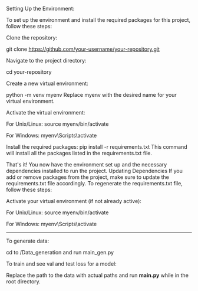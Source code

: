 Setting Up the Environment:

To set up the environment and install the required packages for this project, follow these steps:

Clone the repository:

  git clone https://github.com/your-username/your-repository.git

Navigate to the project directory:

 cd your-repository

Create a new virtual environment:

 python -m venv myenv
Replace myenv with the desired name for your virtual environment.

Activate the virtual environment:

For Unix/Linux:
 source myenv/bin/activate

For Windows:
 myenv\Scripts\activate



Install the required packages:
 pip install -r requirements.txt
This command will install all the packages listed in the requirements.txt file.

That's it! You now have the environment set up and the necessary dependencies installed to run the project.
Updating Dependencies
If you add or remove packages from the project, make sure to update the requirements.txt file accordingly. To regenerate the requirements.txt file, follow these steps:

Activate your virtual environment (if not already active):

For Unix/Linux:
 source myenv/bin/activate

For Windows:
 myenv\Scripts\activate

 ____________________________________

To generate data:

cd to /Data_generation and run main_gen.py

 To train and see val and test loss for a model:
 
 Replace the path to the data with actual paths and run **main.py** while in the root directory.

 

 
